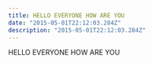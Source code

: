 ```yaml
---
title: HELLO EVERYONE HOW ARE YOU
date: "2015-05-01T22:12:03.284Z"
description: "2015-05-01T22:12:03.284Z"
---
```


HELLO EVERYONE HOW ARE YOU
